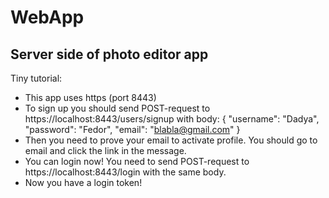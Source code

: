 # WebApp
## Server side of photo editor app

Tiny tutorial:
- This app uses https (port 8443)
- To sign up you should send POST-request to https://localhost:8443/users/signup with body:
{
  "username": "Dadya",
  "password": "Fedor",
  "email": "blabla@gmail.com"
}
- Then you need to prove your email to activate profile. You should go to email and click the link in the message.
- You can login now! You need to send POST-request to https://localhost:8443/login with the same body.
- Now you have a login token! 

